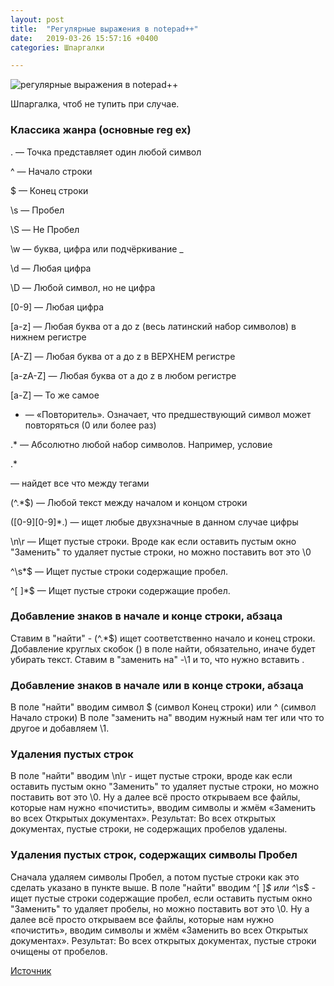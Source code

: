 ```yaml
---
layout: post
title:  "Регулярные выражения в notepad++"
date:   2019-03-26 15:57:16 +0400
categories: Шпаргалки

---
```

![регулярные выражения в notepad++](https://partizanzero.github.io/images/notepad1.jpg)

Шпаргалка, чтоб не тупить при случае.

### Классика жанра (основные reg ex)

. — Точка представляет один любой символ

^ — Начало строки

$ — Конец строки

\s — Пробел

\S — Не Пробел

\w — буква, цифра или подчёркивание _

\d — Любая цифра

\D — Любой символ, но не цифра

[0-9] — Любая цифра

[a-z] — Любая буква от a до z (весь латинский набор символов) в нижнем регистре

[A-Z] — Любая буква от a до z в ВЕРХНЕМ регистре

[a-zA-Z] — Любая буква от a до z в любом регистре

[a-Z] — То же самое

* — «Повторитель». Означает, что предшествующий символ может повторяться (0 или более раз)

.* — Абсолютно любой набор символов. Например, условие <p> .*</p> — найдет все что между тегами <p> </p>

(^.*$) — Любой текст между началом и концом строки

([0-9][0-9]*.) — ищет любые двухзначные в данном случае цифры

\n\r — Ищет пустые строки. Вроде как если оставить пустым окно "Заменить" то удаляет пустые строки, но можно поставить вот это \0

^\s*$ — Ищет пустые строки содержащие пробел.

^[ ]*$ — Ищет пустые строки содержащие пробел.


### Добавление знаков в начале и конце строки, абзаца

Ставим в "найти" - (^.*$) ищет соответственно начало и конец строки.
Добавление круглых скобок () в поле найти, обязательно, иначе будет убирать текст.
Ставим в "заменить на" -\1 и то, что нужно вставить .

### Добавление знаков в начале или в конце строки, абзаца

В поле "найти" вводим символ $ (символ Конец строки) или ^ (символ Начало строки)
В поле "заменить на" вводим нужный нам тег или что то другое и добавляем \1.

### Удаления пустых строк

В поле "найти" вводим \n\r - ищет пустые строки, вроде как если оставить пустым окно "Заменить" то удаляет пустые строки, но можно поставить вот это \0. Ну а далее всё просто открываем все файлы, которые нам нужно «почистить», вводим символы и жмём «Заменить во всех Открытых документах».
Результат: Во всех открытых документах, пустые строки, не содержащих пробелов удалены.

### Удаления пустых строк, содержащих символы Пробел

Сначала удаляем символы Пробел, а потом пустые строки как это сделать указано в пункте выше.
В поле "найти" вводим ^[ ]*$ или ^\s*$ - ищет пустые строки содержащие пробел, если оставить пустым окно "Заменить" то удаляет пробелы, но можно поставить вот это \0. Ну а далее всё просто открываем все файлы, которые нам нужно «почистить», вводим символы и жмём «Заменить во всех Открытых документах».
Результат: Во всех открытых документах, пустые строки очищены от пробелов.


[Источник][источник]

[источник]: http://fadmin.ru/vopros/regulyarnye-vyrazheniya-v-notepad
